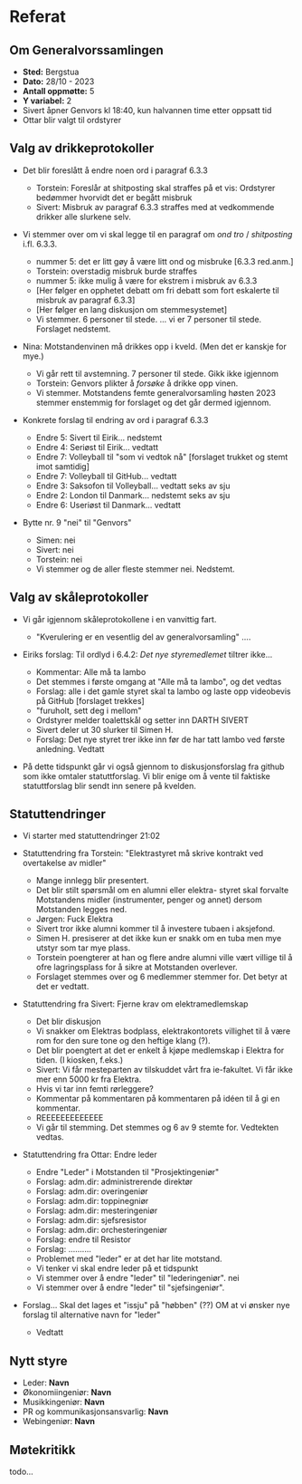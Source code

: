 # Referat

## Om Generalvorssamlingen
- **Sted:** Bergstua
- **Dato:** 28/10 - 2023
- **Antall oppmøtte:** 5
- **Y variabel:** 2
- Sivert åpner Genvors kl 18:40, kun halvannen time etter oppsatt tid
- Ottar blir valgt til ordstyrer

## Valg av drikkeprotokoller
- Det blir foreslått å endre noen ord i paragraf 6.3.3
    * Torstein: Foreslår at shitposting skal straffes på et vis:
                Ordstyrer bedømmer hvorvidt det er begått misbruk
    * Sivert: Misbruk av paragraf 6.3.3 straffes med at vedkommende
              drikker alle slurkene selv.

- Vi stemmer over om vi skal legge til en paragraf om _ond tro_ /
  _shitposting_ i.fl. 6.3.3.
    * nummer 5: det er litt gøy å være litt ond og misbruke [6.3.3 red.anm.]
    * Torstein: overstadig misbruk burde straffes
    * nummer 5: ikke mulig å være for ekstrem i misbruk av 6.3.3
    * [Her følger en opphetet debatt om fri debatt som fort eskalerte til
      misbruk av paragraf 6.3.3]
    * [Her følger en lang diskusjon om stemmesystemet]
    * Vi stemmer. 6 personer til stede. ... vi er 7 personer til stede.
      Forslaget nedstemt.

- Nina: Motstandenvinen må drikkes opp i kveld. (Men det er kanskje
        for mye.)
    * Vi går rett til avstemning. 7 personer til stede. Gikk ikke igjennom
    * Torstein: Genvors plikter å _forsøke_ å drikke opp vinen.
    * Vi stemmer. Motstandens femte generalvorsamling høsten 2023 stemmer
      enstemmig for forslaget og det går dermed igjennom.

- Konkrete forslag til endring av ord i paragraf 6.3.3
    * Endre 5: Sivert til Eirik... nedstemt
    * Endre 4: Seriøst til Eirik... vedtatt
    * Endre 7: Volleyball til "som vi vedtok nå" [forslaget trukket
      og stemt imot samtidig]
    * Endre 7: Volleyball til GitHub... vedtatt
    * Endre 3: Saksofon til Volleyball... vedtatt seks av sju
    * Endre 2: London til Danmark... nedstemt seks av sju
    * Endre 6: Useriøst til Danmark... vedtatt

- Bytte nr. 9 "nei" til "Genvors"
    * Simen: nei
    * Sivert: nei
    * Torstein: nei
    * Vi stemmer og de aller fleste stemmer nei. Nedstemt.


## Valg av skåleprotokoller
- Vi går igjennom skåleprotokollene i en vanvittig fart.
    * "Kverulering er en vesentlig del av generalvorsamling" ....
- Eiriks forslag: Til ordlyd i 6.4.2: _Det nye styremedlemet_ tiltrer ikke...
    * Kommentar: Alle må ta lambo
    * Det stemmes i første omgang at "Alle må ta lambo", og det vedtas
    * Forslag: alle i det gamle styret skal ta lambo og laste opp
      videobevis på GitHub [forslaget trekkes]
    * "furuholt, sett deg i mellom"
    * Ordstyrer melder toalettskål og setter inn DARTH SIVERT
    * Sivert deler ut 30 slurker til Simen H.
    * Forslag: Det nye styret trer ikke inn før de har tatt lambo
               ved første anledning. Vedtatt

- På dette tidspunkt går vi også gjennom to diskusjonsforslag fra
  github som ikke omtaler statuttforslag. Vi blir enige om å vente
  til faktiske statuttforslag blir sendt inn senere på kvelden.

## Statuttendringer
- Vi starter med statuttendringer 21:02
- Statuttendring fra Torstein: "Elektrastyret må skrive kontrakt ved
  overtakelse av midler"
    * Mange innlegg blir presentert.
    * Det blir stilt spørsmål om en alumni eller elektra-
      styret skal forvalte Motstandens midler (instrumenter,
      penger og annet) dersom Motstanden legges ned.
    * Jørgen: Fuck Elektra
    * Sivert tror ikke alumni kommer til å investere tubaen
      i aksjefond.
    * Simen H. presiserer at det ikke kun er snakk om en tuba men
      mye utstyr som tar mye plass.
    * Torstein poengterer at han og flere andre alumni ville vært
      villige til å ofre lagringsplass for å sikre at Motstanden
      overlever.
    * Forslaget stemmes over og 6 medlemmer stemmer for. Det betyr
      at det er vedtatt.

- Statuttendring fra Sivert: Fjerne krav om elektramedlemskap
    * Det blir diskusjon
    * Vi snakker om Elektras bodplass, elektrakontorets
      villighet til å være rom for den sure tone og den heftige
      klang (?).
    * Det blir poengtert at det er enkelt å kjøpe medlemskap
      i Elektra for tiden. (I kiosken, f.eks.)
    * Sivert: Vi får mesteparten av tilskuddet vårt fra
      ie-fakultet. Vi får ikke mer enn 5000 kr fra
      Elektra.
    * Hvis vi tar inn femti rørleggere?
    * Kommentar på kommentaren på kommentaren på idéen til å gi en
      kommentar.
    * REEEEEEEEEEEEE
    * Vi går til stemming. Det stemmes og 6 av 9 stemte for.
      Vedtekten vedtas.

- Statuttendring fra Ottar: Endre leder
    * Endre "Leder" i Motstanden til "Prosjektingeniør"
    * Forslag: adm.dir: administrerende direktør
    * Forslag: adm.dir: overingeniør
    * Forslag: adm.dir: toppinegniør
    * Forslag: adm.dir: mesteringeniør
    * Forslag: adm.dir: sjefsresistor
    * Forslag: adm.dir: orchesteringeniør
    * Forslag: endre til Resistor
    * Forslag: ..........
    * Problemet med "leder" er at det har lite motstand.
    * Vi tenker vi skal endre leder på et tidspunkt
    * Vi stemmer over å endre "leder" til "lederingeniør". nei
    * Vi stemmer over å endre "leder" til "sjefsingeniør". 

- Forslag... Skal det lages et "issju" på "høbben" (??) OM at
  vi ønsker nye forslag til alternative navn for "leder"
    * Vedtatt


## Nytt styre
- Leder: **Navn**
- Økonomiingeniør: **Navn**
- Musikkingeniør: **Navn**
- PR og kommunikasjonsansvarlig: **Navn**
- Webingeniør: **Navn**

## Møtekritikk
todo...
